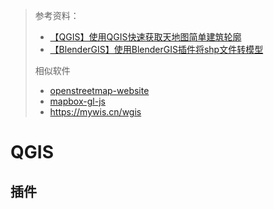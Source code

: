 > 参考资料：
>
> - [【QGIS】使用QGIS快速获取天地图简单建筑轮廓](https://www.bilibili.com/video/BV1jx4y1v73M/?spm_id_from=333.337.search-card.all.click&vd_source=b736aa3d7f0fdf47b59ea3021dc810ab)
> - [【BlenderGIS】使用BlenderGIS插件将shp文件转模型](https://www.bilibili.com/video/BV1pZ421n7go/?spm_id_from=333.788.recommend_more_video.0&vd_source=b736aa3d7f0fdf47b59ea3021dc810ab)
>
> 相似软件
>
> - [openstreetmap-website](https://github.com/openstreetmap/openstreetmap-website)
> - [mapbox-gl-js](https://github.com/mapbox/mapbox-gl-js)
> - https://mywis.cn/wgis

# QGIS

## 插件

